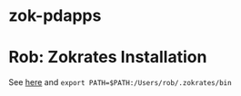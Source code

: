 # zok-pdapps

# Rob: Zokrates Installation
See [here](https://zokrates.github.io/gettingstarted.html) and ```export PATH=$PATH:/Users/rob/.zokrates/bin```

